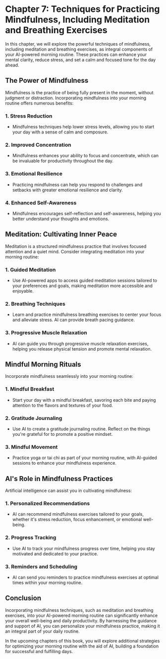 Chapter 7: Techniques for Practicing Mindfulness, Including Meditation and Breathing Exercises
==============================================================================================

In this chapter, we will explore the powerful techniques of mindfulness, including meditation and breathing exercises, as integral components of your AI-powered morning routine. These practices can enhance your mental clarity, reduce stress, and set a calm and focused tone for the day ahead.

**The Power of Mindfulness**
----------------------------

Mindfulness is the practice of being fully present in the moment, without judgment or distraction. Incorporating mindfulness into your morning routine offers numerous benefits:

### **1. Stress Reduction**

* Mindfulness techniques help lower stress levels, allowing you to start your day with a sense of calm and composure.

### **2. Improved Concentration**

* Mindfulness enhances your ability to focus and concentrate, which can be invaluable for productivity throughout the day.

### **3. Emotional Resilience**

* Practicing mindfulness can help you respond to challenges and setbacks with greater emotional resilience and clarity.

### **4. Enhanced Self-Awareness**

* Mindfulness encourages self-reflection and self-awareness, helping you better understand your thoughts and emotions.

**Meditation: Cultivating Inner Peace**
---------------------------------------

Meditation is a structured mindfulness practice that involves focused attention and a quiet mind. Consider integrating meditation into your morning routine:

### **1. Guided Meditation**

* Use AI-powered apps to access guided meditation sessions tailored to your preferences and goals, making meditation more accessible and enjoyable.

### **2. Breathing Techniques**

* Learn and practice mindfulness breathing exercises to center your focus and alleviate stress. AI can provide breath pacing guidance.

### **3. Progressive Muscle Relaxation**

* AI can guide you through progressive muscle relaxation exercises, helping you release physical tension and promote mental relaxation.

**Mindful Morning Rituals**
---------------------------

Incorporate mindfulness seamlessly into your morning routine:

### **1. Mindful Breakfast**

* Start your day with a mindful breakfast, savoring each bite and paying attention to the flavors and textures of your food.

### **2. Gratitude Journaling**

* Use AI to create a gratitude journaling routine. Reflect on the things you're grateful for to promote a positive mindset.

### **3. Mindful Movement**

* Practice yoga or tai chi as part of your morning routine, with AI-guided sessions to enhance your mindfulness experience.

**AI's Role in Mindfulness Practices**
--------------------------------------

Artificial intelligence can assist you in cultivating mindfulness:

### **1. Personalized Recommendations**

* AI can recommend mindfulness exercises tailored to your goals, whether it's stress reduction, focus enhancement, or emotional well-being.

### **2. Progress Tracking**

* Use AI to track your mindfulness progress over time, helping you stay motivated and dedicated to your practice.

### **3. Reminders and Scheduling**

* AI can send you reminders to practice mindfulness exercises at optimal times within your morning routine.

**Conclusion**
--------------

Incorporating mindfulness techniques, such as meditation and breathing exercises, into your AI-powered morning routine can significantly enhance your overall well-being and daily productivity. By harnessing the guidance and support of AI, you can personalize your mindfulness practice, making it an integral part of your daily routine.

In the upcoming chapters of this book, you will explore additional strategies for optimizing your morning routine with the aid of AI, building a foundation for successful and fulfilling days.
